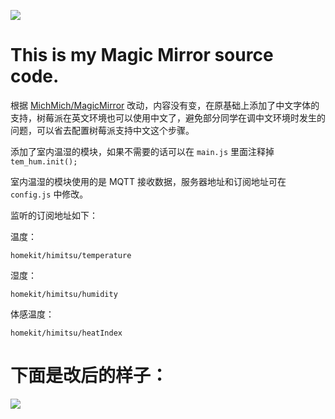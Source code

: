 ![][image-1]

# This is my Magic Mirror source code.

根据 [MichMich/MagicMirror][1] 改动，内容没有变，在原基础上添加了中文字体的支持，树莓派在英文环境也可以使用中文了，避免部分同学在调中文环境时发生的问题，可以省去配置树莓派支持中文这个步骤。

添加了室内温湿的模块，如果不需要的话可以在 `main.js` 里面注释掉 `tem_hum.init();`

室内温湿的模块使用的是 MQTT 接收数据，服务器地址和订阅地址可在 `config.js` 中修改。

监听的订阅地址如下：

温度：

	homekit/himitsu/temperature

湿度：

	homekit/himitsu/humidity

体感温度：

	homekit/himitsu/heatIndex


# 下面是改后的样子：

![][image-2]

[1]:	https://github.com/MichMich/MagicMirror

[image-1]:	logo.png
[image-2]:	http://7xr14u.com1.z0.glb.clouddn.com/magicmirror.png
